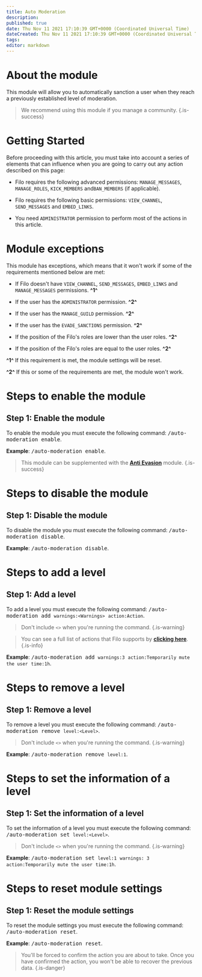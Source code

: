 ```yaml
---
title: Auto Moderation
description:
published: true
date: Thu Nov 11 2021 17:10:39 GMT+0000 (Coordinated Universal Time)
dateCreated: Thu Nov 11 2021 17:10:39 GMT+0000 (Coordinated Universal Time)
tags:
editor: markdown
---
```


# About the module

This module will allow you to automatically sanction a user when they reach a previously established level of moderation.

> We recommend using this module if you manage a community.
{.is-success}

# Getting Started

Before proceeding with this article, you must take into account a series of elements that can influence when you are going to carry out any action described on this page:

- Filo requires the following advanced permissions: ``MANAGE_MESSAGES``, ``MANAGE_ROLES``, ``KICK_MEMBERS`` and``BAN_MEMBERS`` (if applicable).

- Filo requires the following basic permissions: ``VIEW_CHANNEL``, ``SEND_MESSAGES`` and ``EMBED_LINKS``.

- You need ``ADMINISTRATOR`` permission to perform most of the actions in this article.

# Module exceptions

This module has exceptions, which means that it won't work if some of the requirements mentioned below are met:

- If Filo doesn't have ``VIEW_CHANNEL``, ``SEND_MESSAGES``, ``EMBED_LINKS`` and ``MANAGE_MESSAGES`` permissions. **^1^**

- If the user has the ``ADMINISTRATOR`` permission. **^2^**

- If the user has the ``MANAGE_GUILD`` permission. **^2^**

- If the user has the ``EVADE_SANCTIONS`` permission. **^2^**

- If the position of the Filo's roles are lower than the user roles. **^2^**

- If the position of the Filo's roles are equal to the user roles. **^2^**

**^1^** If this requirement is met, the module settings will be reset.

**^2^** If this or some of the requirements are met, the module won't work.

# Steps to enable the module

## **Step 1**: Enable the module

To enable the module you must execute the following command: <kbd>/auto-moderation enable</kbd>.

**Example**: <kbd>/auto-moderation enable</kbd>.

> This module can be supplemented with the **[Anti Evasion](https://wiki.filobot.xyz/en/modules/anti-evasion)** module.
{.is-success}

# Steps to disable the module

## **Step 1**: Disable the module

To disable the module you must execute the following command: <kbd>/auto-moderation disable</kbd>.

**Example**: <kbd>/auto-moderation disable</kbd>.

# Steps to add a level

## **Step 1**: Add a level

To add a level you must execute the following command: <kbd>/auto-moderation add ``warnings:<Warnings>`` ``action:Action``</kbd>.

> Don't include ``<>`` when you're running the command.
{.is-warning}

> You can see a full list of actions that Filo supports by **[clicking here](https://wiki.filobot.xyz/en/modules/actions-list)**.
{.is-info}

**Example**: <kbd>/auto-moderation add ``warnings:3`` ``action:Temporarily mute the user`` ``time:1h``</kbd>.

# Steps to remove a level

## **Step 1**: Remove a level

To remove a level you must execute the following command: <kbd>/auto-moderation remove ``level:<Level>``</kbd>.

> Don't include ``<>`` when you're running the command.
{.is-warning}

**Example**: <kbd>/auto-moderation remove ``level:1``</kbd>.

# Steps to set the information of a level

## **Step 1**: Set the information of a level

To set the information of a level you must execute the following command: <kbd>/auto-moderation set ``level:<Level>``</kbd>.

> Don't include ``<>`` when you're running the command.
{.is-warning}

**Example**: <kbd>/auto-moderation set ``level:1`` ``warnings: 3`` ``action:Temporarily mute the user`` ``time:1h``</kbd>.

# Steps to reset module settings

## **Step 1**: Reset the module settings

To reset the module settings you must execute the following command: <kbd>/auto-moderation reset</kbd>.

**Example**: <kbd>/auto-moderation reset</kbd>.

> You'll be forced to confirm the action you are about to take. Once you have confirmed the action, you won't be able to recover the previous data.
{.is-danger}

